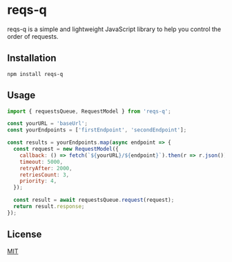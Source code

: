 # reqs-q

reqs-q is a simple and lightweight JavaScript library to help you control the
order of requests.

## Installation

```
npm install reqs-q
```

## Usage

```js
import { requestsQueue, RequestModel } from 'reqs-q';

const yourURL = 'baseUrl';
const yourEndpoints = ['firstEndpoint', 'secondEndpoint'];

const results = yourEndpoints.map(async endpoint => {
  const request = new RequestModel({
    callback: () => fetch(`${yourURL}/${endpoint}`).then(r => r.json()),
    timeout: 5000,
    retryAfter: 2000,
    retriesCount: 3,
    priority: 4,
  });

  const result = await requestsQueue.request(request);
  return result.response;
});
```

## License

[MIT](https://choosealicense.com/licenses/mit/)
